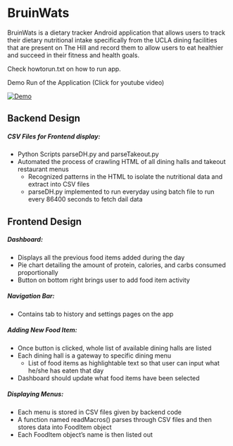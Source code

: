 # BruinWats

BruinWats is a dietary tracker Android application that allows users to track their dietary nutritional intake specifically from the UCLA dining facilities that are present on The Hill and record them to allow users to eat healthier and succeed in their fitness and health goals.

Check howtorun.txt on how to run app.

Demo Run of the Application (Click for youtube video)


[![Demo](https://img.youtube.com/vi/dRvKhcs8IdM/0.jpg)](https://www.youtube.com/watch?v=dRvKhcs8IdM)


## Backend Design

##### CSV Files for Frontend display:
- Python Scripts parseDH.py and parseTakeout.py
- Automated the process of crawling HTML of all dining halls and takeout restaurant menus
  - Recognized patterns in the HTML to isolate the nutritional data and extract into CSV files
  - parseDH.py implemented to run everyday using batch file to run every 86400 seconds to fetch dail data

## Frontend Design

##### Dashboard:
- Displays all the previous food items added during the day
- Pie chart detailing the amount of protein, calories, and carbs consumed proportionally
- Button on bottom right brings user to add food item activity

##### Navigation Bar:
- Contains tab to history and settings pages on the app
##### Adding New Food Item:
- Once button is clicked, whole list of available dining halls are listed
- Each dining hall is a gateway to specific dining menu 
  - List of food items as highlightable text so that user can input what he/she has eaten that day
- Dashboard should update what food items have been selected
##### Displaying Menus:
- Each menu is stored in CSV files given by backend code
- A function named readMacros() parses through CSV files and then stores data into FoodItem object
- Each FoodItem object’s name is then listed out 


